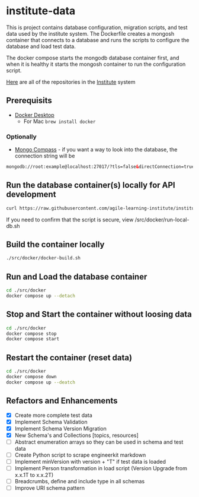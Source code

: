 # institute-data

This is project contains database configuration, migration scripts, and test data used by the institute system. The Dockerfile creates a mongosh container that connects to a database and runs the scripts to configure the database and load test data.

The docker compose starts the mongodb database container first, and when it is healthy it starts the mongosh container to run the configuration script.

[Here](https://github.com/orgs/agile-learning-institute/repositories?q=institute&type=all&sort=name) are all of the repositories in the [Institute](https://github.com/agile-learning-institute/institute/tree/main) system

## Prerequisits

- [Docker Desktop](https://www.docker.com/products/docker-desktop/)
  - For Mac ```brew install docker```

### Optionally

- [Mongo Compass](https://www.mongodb.com/try/download/compass) - if you want a way to look into the database, the connection string will be

```html
mongodb://root:example@localhost:27017/?tls=false&directConnection=true
```

## Run the database container(s) locally for API development

```bash
curl https://raw.githubusercontent.com/agile-learning-institute/institute-mongodb/main/src/docker/run-local-db.sh | /bin/bash
```

If you need to confirm that the script is secure, view /src/docker/run-local-db.sh

## Build the container locally

```bash
./src/docker/docker-build.sh
```

## Run and Load the database container

```bash
cd ./src/docker
docker compose up --detach
```

## Stop and Start the container without loosing data

```bash
cd ./src/docker
docker compose stop
docker compose start
```

## Restart the container (reset data)

```bash
cd ./src/docker
docker compose down
docker compose up --deatch
```

## Refactors and Enhancements

- [x] Create more complete test data
- [x] Implement Schema Validation
- [x] Implement Schema Version Migration
- [x] New Schema's and Collections [topics, resources]
- [ ] Abstract enumeration arrays so they can be used in schema and test data
- [ ] Create Python script to scrape engineerkit markdown
- [ ] Implement minVersion with version + "T" if test data is loaded
- [ ] Implement Person transformation in load script (Version Upgrade from x.x.1T to x.x.2T)
- [ ] Breadcrumbs, define and include type in all schemas
- [ ] Improve URI schema pattern
